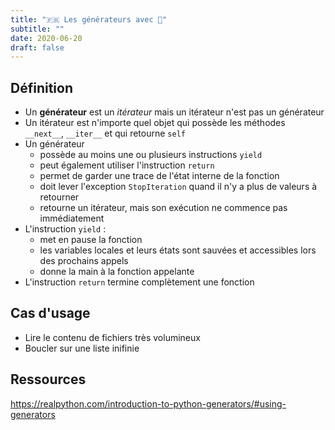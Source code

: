 ```yaml
---
title: "🇫🇷 Les générateurs avec 🐍"
subtitle: ""
date: 2020-06-20
draft: false
---
```


## Définition

* Un __générateur__ est un *itérateur* mais un itérateur n'est pas un générateur
* Un itérateur est n'importe quel objet qui possède les méthodes `__next__`, `__iter__` et qui retourne `self`
* Un générateur
    + possède au moins une ou plusieurs instructions `yield`
    + peut également utiliser l'instruction `return`
    + permet de garder une trace de l'état interne de la fonction
    + doit lever l'exception `StopIteration` quand il n'y a plus de valeurs à retourner
    + retourne un itérateur, mais son exécution ne commence pas immédiatement
* L'instruction `yield` :
    + met en pause la fonction
    + les variables locales et leurs états sont sauvées et accessibles lors des prochains appels
    + donne la main à la fonction appelante
* L'instruction `return` termine complètement une fonction

## Cas d'usage

* Lire le contenu de fichiers très volumineux
* Boucler sur une liste inifinie

## Ressources

https://realpython.com/introduction-to-python-generators/#using-generators
